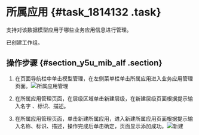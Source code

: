 # 所属应用 {#task_1814132 .task}

支持对该数据模型应用于哪些业务应用信息进行管理。

已创建工作组。

## 操作步骤 {#section_y5u_mib_alf .section}

1.  在页面导航栏中单击模型管理，在左侧菜单栏单击所属应用进入业务应用管理页面。![所属应用管理](http://static-aliyun-doc.oss-cn-hangzhou.aliyuncs.com/assets/img/1436670/156776631156941_zh-CN.png)


2.  在所属应用管理页面，在层级区域单击新建层级，在新建层级页面根据提示输入名字 、标识、描述。
3.  在所属应用管理页面，单击新建所属应用，进入新建所属应用页面根据提示输入名称、标识、描述，操作完成后单击确定，页面显示添加成功。![新建](http://static-aliyun-doc.oss-cn-hangzhou.aliyuncs.com/assets/img/1436670/156776631256942_zh-CN.png)



